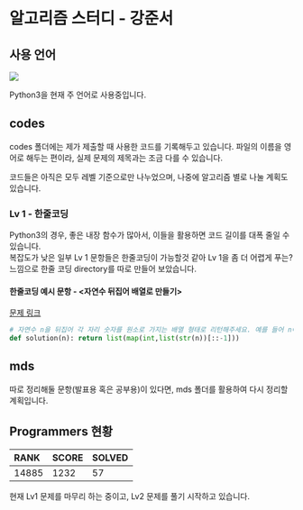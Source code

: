 # 알고리즘 스터디 - 강준서



## 사용 언어

<a href=# ><img src="https://img.shields.io/badge/Python-3776AB?style=flat-square&logo=Python&logoColor=white"/></a>

Python3을 현재 주 언어로 사용중입니다. 

## codes

codes 폴더에는 제가 제출할 때 사용한 코드를 기록해두고 있습니다. 파일의 이름을 영어로 해두는 편이라, 실제 문제의 제목과는 조금 다를 수 있습니다.

코드들은 아직은 모두 레벨 기준으로만 나누었으며, 나중에 알고리즘 별로 나눌 계획도 있습니다.


### Lv 1 - 한줄코딩

Python3의 경우, 좋은 내장 함수가 많아서, 이들을 활용하면 코드 길이를 대폭 줄일 수 있습니다.  
복잡도가 낮은 일부 Lv 1 문항들은 한줄코딩이 가능할것 같아 Lv 1을 좀 더 어렵게 푸는? 느낌으로 한줄 코딩 directory를 따로 만들어 보았습니다.

#### 한줄코딩 예시 문항 - <자연수 뒤집어 배열로 만들기>
[문제 링크](https://programmers.co.kr/learn/courses/30/lessons/12932) 
``` python
# 자연수 n을 뒤집어 각 자리 숫자를 원소로 가지는 배열 형태로 리턴해주세요. 예를 들어 n이 12345이면 [5,4,3,2,1]을 리턴합니다.
def solution(n): return list(map(int,list(str(n))[::-1]))
```

## mds

따로 정리해둘 문항(발표용 혹은 공부용)이 있다면, mds 폴더를 활용하여 다시 정리할 계획입니다.



## Programmers 현황

| RANK  | SCORE | SOLVED |
| :---- | ----- | ------ |
| 14885 | 1232  | 57     |

현재 Lv1 문제를 마무리 하는 중이고, Lv2 문제를 풀기 시작하고 있습니다.



